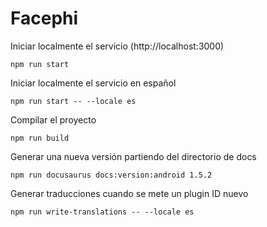 # Facephi

Iniciar localmente el servicio (http://localhost:3000)

```
npm run start
```

Iniciar localmente el servicio en español

```
npm run start -- --locale es
```

Compilar el proyecto

```
npm run build
```

Generar una nueva versión partiendo del directorio de docs

```
npm run docusaurus docs:version:android 1.5.2
```

Generar traducciones cuando se mete un plugin ID nuevo

```
npm run write-translations -- --locale es
```
